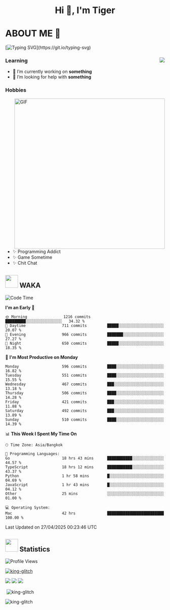 <h1 align="center">Hi 👋, I'm Tiger</h1>




# ABOUT ME 💬

[![Typing SVG](https://readme-typing-svg.herokuapp.com?color=22F771&vCenter=true&lines=A+perssionate+developer+from+nowhere.)](https://git.io/typing-svg)

<div>
 <img align="right" src="https://spotify-github-profile.vercel.app/api/view?uid=12129734423&cover_image=false&theme=default&bar_color=22d016&bar_color_cover=true" />
 <h3>Learning</h3>
 
 <ul>
  <li>🔭 I’m currently working on <b>something</b></li>
  <li>🤝 I’m looking for help with <b>something</b></li>
 </ul>
 
</div>
<div>
 <h3>Hobbies</h3>
 <img align="right" height="475px"  alt="GIF" src="https://i.pinimg.com/originals/1f/b7/db/1fb7dbee557e5ed509f7517da8a84d58.gif" />
 <ul>
  <li>✨ Programming Addict</li>
  <li>✨ Game Sometime</li>
  <li>✨ Chit Chat</li>
 </ul>
 
</div>



## <img height="40" src="https://raw.githubusercontent.com/innng/innng/master/assets/kyubey.gif"/> WAKA

<!--START_SECTION:waka-->
![Code Time](http://img.shields.io/badge/Code%20Time-3%2C802%20hrs%2048%20mins-blue)

**I'm an Early 🐤** 

```text
🌞 Morning                1216 commits        █████████░░░░░░░░░░░░░░░░   34.32 % 
🌆 Daytime                711 commits         █████░░░░░░░░░░░░░░░░░░░░   20.07 % 
🌃 Evening                966 commits         ███████░░░░░░░░░░░░░░░░░░   27.27 % 
🌙 Night                  650 commits         █████░░░░░░░░░░░░░░░░░░░░   18.35 % 
```
📅 **I'm Most Productive on Monday** 

```text
Monday                   596 commits         ████░░░░░░░░░░░░░░░░░░░░░   16.82 % 
Tuesday                  551 commits         ████░░░░░░░░░░░░░░░░░░░░░   15.55 % 
Wednesday                467 commits         ███░░░░░░░░░░░░░░░░░░░░░░   13.18 % 
Thursday                 506 commits         ████░░░░░░░░░░░░░░░░░░░░░   14.28 % 
Friday                   421 commits         ███░░░░░░░░░░░░░░░░░░░░░░   11.88 % 
Saturday                 492 commits         ███░░░░░░░░░░░░░░░░░░░░░░   13.89 % 
Sunday                   510 commits         ████░░░░░░░░░░░░░░░░░░░░░   14.39 % 
```


📊 **This Week I Spent My Time On** 

```text
🕑︎ Time Zone: Asia/Bangkok

💬 Programming Languages: 
Go                       18 hrs 43 mins      ███████████░░░░░░░░░░░░░░   44.57 % 
TypeScript               18 hrs 12 mins      ███████████░░░░░░░░░░░░░░   43.37 % 
Python                   1 hr 58 mins        █░░░░░░░░░░░░░░░░░░░░░░░░   04.69 % 
JavaScript               1 hr 43 mins        █░░░░░░░░░░░░░░░░░░░░░░░░   04.12 % 
Other                    25 mins             ░░░░░░░░░░░░░░░░░░░░░░░░░   01.00 % 

💻 Operating System: 
Mac                      42 hrs              █████████████████████████   100.00 % 
```


 Last Updated on 27/04/2025 00:23:46 UTC
<!--END_SECTION:waka-->
## <img height="40" src="https://raw.githubusercontent.com/innng/innng/master/assets/kyubey.gif"/> Statistics
![Profile Views](https://komarev.com/ghpvc/?username=king-glitch)  

<p align="left"> 
 <a href="https://github.com/ryo-ma/github-profile-trophy">
  <img src="https://github-profile-trophy.vercel.app/?username=king-glitch&theme=dracula" alt="king-glitch" />
 </a> </p>

![](https://github-profile-summary-cards.vercel.app/api/cards/profile-details?username=king-glitch&theme=dracula)
![](https://github-profile-summary-cards.vercel.app/api/cards/stats?username=king-glitch&theme=dracula) 
![](https://github-profile-summary-cards.vercel.app/api/cards/productive-time?username=king-glitch&theme=dracula)


<p>&nbsp;<img align="center" src="https://github-readme-stats.vercel.app/api?username=king-glitch&theme=dracula" alt="king-glitch" /></p>

<p><img align="center" src="https://github-readme-streak-stats.herokuapp.com/?user=king-glitch&theme=dracula" alt="king-glitch" /></p>
